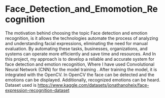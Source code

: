 # Face_Detection_and_Emomotion_Recognition

The motivation behind choosing the topic Face detection and emotion recognition, is it allows the technologies automate the process of analyzing and understanding facial expressions, eliminating the need for manual evaluation. By automating these tasks, businesses, organizations, and systems can operate more efficiently and save time and resources. And In this project, my approach is to develop a reliable and accurate system for face detection and emotion recognition, Where I have used Convolutional Neural Network (CNN) for the model training . After training the model, it  is integrated with the OpenCV. In OpenCV the face can be detected and the emotions can be displayed. Additionally, recognized emotions can be heard.
Dataset used is https://www.kaggle.com/datasets/jonathanoheix/face-expression-recognition-dataset


 
